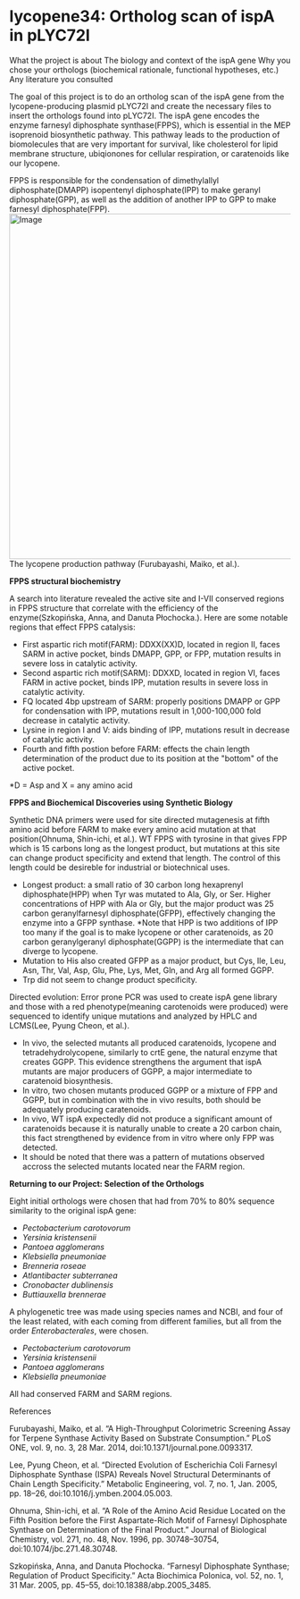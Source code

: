 **<h1>lycopene34: Ortholog scan of ispA in pLYC72I</h1>**

What the project is about
The biology and context of the ispA gene
Why you chose your orthologs (biochemical rationale, functional hypotheses, etc.)
Any literature you consulted

The goal of this project is to do an ortholog scan of the ispA gene from the lycopene-producing plasmid pLYC72I and create the necessary files to insert the orthologs found into pLYC72I. The ispA gene encodes the enzyme farnesyl diphosphate synthase(FPPS), which is essential in the MEP isoprenoid biosynthetic pathway. This pathway leads to the production of biomolecules that are very important for survival, like cholesterol for lipid membrane structure, ubiqionones for cellular respiration, or caratenoids like our lycopene.
  
FPPS is responsible for the condensation of dimethylallyl diphosphate(DMAPP) isopentenyl diphosphate(IPP) to make geranyl diphosphate(GPP), as well as the addition of another IPP to GPP to make farnesyl diphosphate(FPP). 
<img width="618" alt="Image" src="https://github.com/user-attachments/assets/5ea80372-d386-4e2b-a2fc-984ca8354c66" /> The lycopene production pathway (Furubayashi, Maiko, et al.).


**FPPS structural biochemistry**

A search into literature revealed the active site and I-VII conserved regions in FPPS structure that correlate with the efficiency of the enzyme(Szkopińska, Anna, and Danuta Płochocka.). Here are some notable regions that effect FPPS catalysis:
- First aspartic rich motif(FARM): DDXX(XX)D, located in region II, faces SARM in active pocket, binds DMAPP, GPP, or FPP, mutation results in severe loss in catalytic activity.
- Second aspartic rich motif(SARM): DDXXD, located in region VI, faces FARM in active pocket, binds IPP, mutation results in severe loss in catalytic activity.
- FQ located 4bp upstream of SARM: properly positions DMAPP or GPP for condensation with IPP, mutations result in 1,000-100,000 fold decrease in catalytic activity.
- Lysine in region I and V: aids binding of IPP, mutations result in decrease of catalytic activity. 
- Fourth and fifth postion before FARM: effects the chain length determination of the product due to its position at the "bottom" of the active pocket.

*D  = Asp and X = any amino acid


**FPPS and Biochemical Discoveries using Synthetic Biology**

Synthetic DNA primers were used for site directed mutagenesis at fifth amino acid before FARM to make every amino acid mutation at that position(Ohnuma, Shin-ichi, et al.). WT FPPS with tyrosine in that gives FPP which is 15 carbons long as the longest product, but mutations at this site can change product specificity and extend that length. The control of this length could be desireble for industrial or biotechnical uses. 
- Longest product: a small ratio of 30 carbon long hexaprenyl diphosphate(HPP) when Tyr was mutated to Ala, Gly, or Ser. Higher concentrations of HPP with Ala or Gly, but the major product was 25 carbon geranylfarnesyl diphosphate(GFPP), effectively changing the enzyme into a GFPP synthase. *Note that HPP is two additions of IPP too many if the goal is to make lycopene or other caratenoids, as 20 carbon geranylgeranyl diphosphate(GGPP) is the intermediate that can diverge to lycopene. 
- Mutation to His also created GFPP as a major product, but Cys, Ile, Leu, Asn, Thr, Val, Asp, Glu, Phe, Lys, Met, Gln, and Arg all formed GGPP.
- Trp did not seem to change product specificity.


Directed evolution: Error prone PCR was used to create ispA gene library and those with a red phenotype(meaning carotenoids were produced) were sequenced to identify unique mutations and analyzed by HPLC and LCMS(Lee, Pyung Cheon, et al.). 
- In vivo, the selected mutants all produced caratenoids, lycopene and tetradehydrolycopene, similarly to crtE gene, the natural enzyme that creates GGPP. This evidence strengthens the argument that ispA mutants are major producers of GGPP, a major intermediate to caratenoid biosynthesis.
- In vitro, two chosen mutants produced GGPP or a mixture of FPP and GGPP, but in combination with the in vivo results, both should be adequately producing caratenoids.
- In vivo, WT ispA expectedly did not produce a significant amount of caratenoids because it is naturally unable to create a 20 carbon chain, this fact strengthened by evidence from in vitro where only FPP was detected.
- It should be noted that there was a pattern of mutations observed accross the selected mutants located near the FARM region. 
 

**Returning to our Project: Selection of the Orthologs**

Eight initial orthologs were chosen that had from 70% to 80% sequence similarity to the original ispA gene:
- _Pectobacterium carotovorum_
- _Yersinia kristensenii_
- _Pantoea agglomerans_
- _Klebsiella pneumoniae_
- _Brenneria roseae_
- _Atlantibacter subterranea_
- _Cronobacter dublinensis_
- _Buttiauxella brennerae_

A phylogenetic tree was made using species names and NCBI, and four of the least related, with each coming from different families, but all from the order _Enterobacterales_, were chosen.
- _Pectobacterium carotovorum_
- _Yersinia kristensenii_
- _Pantoea agglomerans_
- _Klebsiella pneumoniae_

All had conserved FARM and SARM regions.


References

Furubayashi, Maiko, et al. “A High-Throughput Colorimetric Screening Assay for     Terpene Synthase Activity Based on Substrate Consumption.” PLoS ONE, vol. 9, no. 3, 28 Mar. 2014, doi:10.1371/journal.pone.0093317. 

Lee, Pyung Cheon, et al. “Directed Evolution of Escherichia Coli Farnesyl Diphosphate Synthase (ISPA) Reveals Novel Structural Determinants of Chain Length Specificity.” Metabolic Engineering, vol. 7, no. 1, Jan. 2005, pp. 18–26, doi:10.1016/j.ymben.2004.05.003. 

Ohnuma, Shin-ichi, et al. “A Role of the Amino Acid Residue Located on the Fifth Position before the First Aspartate-Rich Motif of Farnesyl Diphosphate Synthase on Determination of the Final Product.” Journal of Biological Chemistry, vol. 271, no. 48, Nov. 1996, pp. 30748–30754, doi:10.1074/jbc.271.48.30748. 

Szkopińska, Anna, and Danuta Płochocka. “Farnesyl Diphosphate Synthase; Regulation of Product Specificity.” Acta Biochimica Polonica, vol. 52, no. 1, 31 Mar. 2005, pp. 45–55, doi:10.18388/abp.2005_3485.




